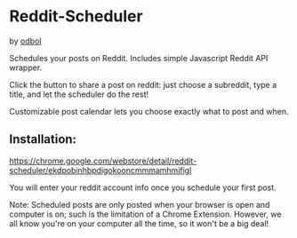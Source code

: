 Reddit-Scheduler
================
by [odbol](http://odbol.com)

Schedules your posts on Reddit. Includes simple Javascript Reddit API wrapper.

Click the button to share a post on reddit: just choose a subreddit, type a title, and let the scheduler do the rest! 

Customizable post calendar lets you choose exactly what to post and when.


Installation:
------------

https://chrome.google.com/webstore/detail/reddit-scheduler/ekdpobinhbpdigokooncmmmamhmjfigl

You will enter your reddit account info once you schedule your first post.

Note: Scheduled posts are only posted when your browser is open and computer is on; such is the limitation of a Chrome Extension. However, we all know you're on your computer all the time, so it won't be a big deal!